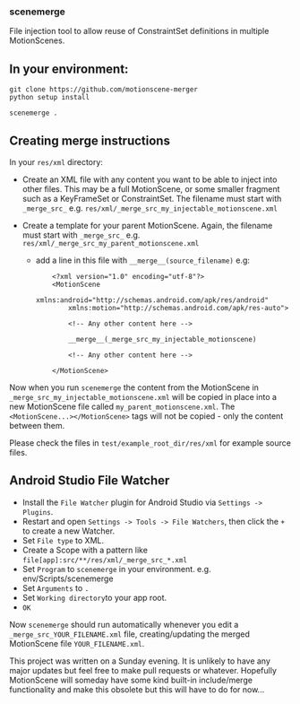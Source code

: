 ### scenemerge

File injection tool to allow reuse of ConstraintSet definitions in multiple MotionScenes.

## In your environment:

    git clone https://github.com/motionscene-merger
    python setup install

    scenemerge .


## Creating merge instructions
In your `res/xml` directory:
- Create an XML file with any content you want to be able to inject into other files. This may be a full MotionScene, or some smaller fragment such as a KeyFrameSet or ConstraintSet. The filename must start with `_merge_src_` e.g. `res/xml/_merge_src_my_injectable_motionscene.xml`

- Create a template for your parent MotionScene. Again, the filename must start with `_merge_src_` e.g. `res/xml/_merge_src_my_parent_motionscene.xml`
  - add a line in this file with `__merge__(source_filename)` e.g:

    ```
        <?xml version="1.0" encoding="utf-8"?>
        <MotionScene
            xmlns:android="http://schemas.android.com/apk/res/android"
            xmlns:motion="http://schemas.android.com/apk/res-auto">
    
            <!-- Any other content here -->
        
            __merge__(_merge_src_my_injectable_motionscene)
    
            <!-- Any other content here -->
        
        </MotionScene>
    ```

Now when you run `scenemerge` the content from the MotionScene in `_merge_src_my_injectable_motionscene.xml` will be copied in place into a new MotionScene file called `my_parent_motionscene.xml`. The `<MotionScene...></MotionScene>` tags will not be copied - only the content between them.

Please check the files in `test/example_root_dir/res/xml` for example source files.

## Android Studio File Watcher
- Install the `File Watcher` plugin for Android Studio via `Settings -> Plugins`.
- Restart and open `Settings -> Tools -> File Watchers`, then click the `+` to create a new Watcher.
- Set `File type` to XML.
- Create a Scope with a pattern like `file[app]:src/**/res/xml/_merge_src_*.xml`
- Set `Program` to `scenemerge` in your environment. e.g. env/Scripts/scenemerge
- Set `Arguments` to `.`
- Set `Working directory`to your app root.
- `OK`

Now `scenemerge` should run automatically whenever you edit a `_merge_src_YOUR_FILENAME.xml` file,
creating/updating the merged MotionScene file `YOUR_FILENAME.xml`.


This project was written on a Sunday evening. It is unlikely to have any major updates but feel free to make pull requests or whatever.
Hopefully MotionScene will someday have some kind built-in include/merge functionality and make this obsolete but this will have to do for now...
